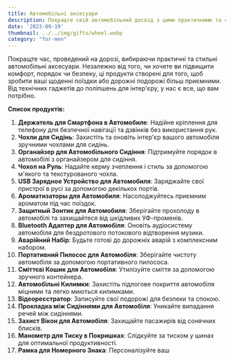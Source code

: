 ```yaml
---
title: Автомобільні аксесуари
description: Покращте свій автомобільний досвід з цими практичними та стильними аксесуарами для авто.
date: '2023-09-19'
thumbnail: ../../img/gifts/wheel.webp
category: "for-men"
---
```

Покращте час, проведений на дорозі, вибираючи практичні та стильні автомобільні аксесуари. Незалежно від того, чи хочете ви підвищити комфорт, порядок чи безпеку, ці продукти створені для того, щоб зробити ваші щоденні поїздки або дорожні подорожі більш приємними. Від технічних гаджетів до поліпшень для інтер'єру, у нас є все, що вам потрібно.

**Список продуктів:**
1. **Держатель для Смартфона в Автомобиле**: Надійне кріплення для телефону для безпечної навігації та дзвінків без використання рук.
2. **Чохли для Сидінь**: Захистіть та оновіть інтер'єр вашого автомобіля зручними чохлами для сидінь.
3. **Органайзер для Автомобільного Сидіння**: Підтримуйте порядок в автомобілі з органайзером для сидіння.
4. **Чохол на Руль**: Надайте керму зчеплення і стиль за допомогою м'якого та текстурованого чохла.
5. **USB Зарядное Устройство для Автомобиля**: Заряджайте свої пристрої в русі за допомогою декількох портів.
6. **Ароматизаторы для Автомобиля**: Насолоджуйтесь приємним ароматом під час поїздок.
7. **Защитный Зонтик для Автомобиля**: Зберігайте прохолоду в автомобілі та захищайтеся від шкідливих УФ-променів.
8. **Bluetooth Адаптер для Автомобіля**: Оновіть аудіосистему автомобіля для бездротового потокового відтворення музики.
9. **Аварійний Набір**: Будьте готові до дорожніх аварій з комплексним набором.
10. **Портативний Пилосос для Автомобіля**: Зберігайте чистоту автомобіля за допомогою портативного пилососа.
11. **Сміттєві Кошик для Автомобіля**: Утилізуйте сміття за допомогою зручного контейнера.
12. **Автомобільні Килимки**: Захистіть підлогове покриття автомобіля міцними та легко миються килимками.
13. **Відеореєстратор**: Записуйте свої подорожі для безпеки та спокою.
14. **Прокладка між Сидіннями для Автомобіля**: Уникайте випадання речей між сидіннями.
15. **Захист Вікон для Автомобіля**: Захищайте пасажирів від сонячних блисків.
16. **Манометр для Тиску в Покришках**: Слідкуйте за тиском у шинах для оптимальної продуктивності.
17. **Рамка для Номерного Знака**: Персоналізуйте ваш
```